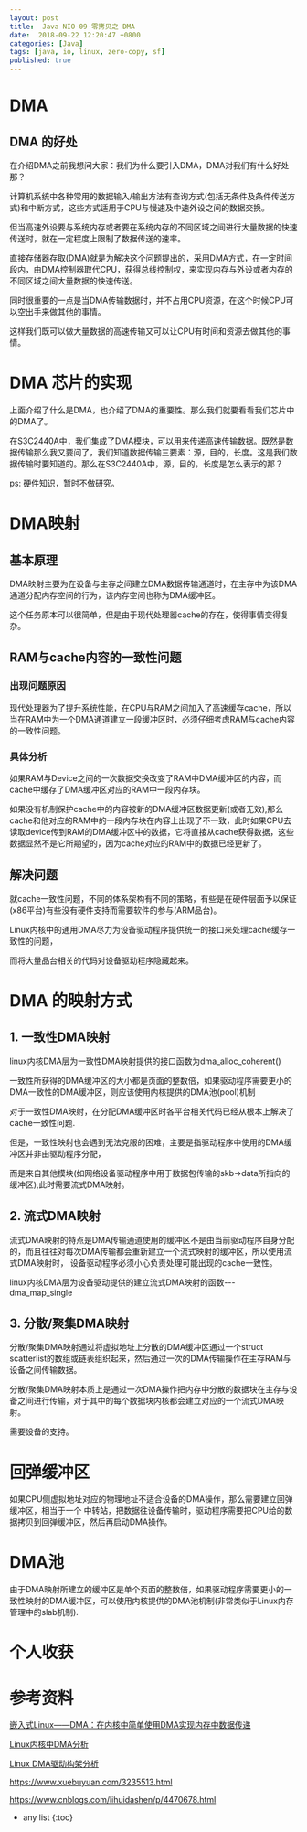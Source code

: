 ```yaml
---
layout: post
title:  Java NIO-09-零拷贝之 DMA
date:  2018-09-22 12:20:47 +0800
categories: [Java]
tags: [java, io, linux, zero-copy, sf]
published: true
---
```


# DMA

## DMA 的好处

在介绍DMA之前我想问大家：我们为什么要引入DMA，DMA对我们有什么好处那？

计算机系统中各种常用的数据输入/输出方法有查询方式(包括无条件及条件传送方式)和中断方式，这些方式适用于CPU与慢速及中速外设之间的数据交换。

但当高速外设要与系统内存或者要在系统内存的不同区域之间进行大量数据的快速传送时，就在一定程度上限制了数据传送的速率。

直接存储器存取(DMA)就是为解决这个问题提出的，采用DMA方式，在一定时间段内，由DMA控制器取代CPU，获得总线控制权，来实现内存与外设或者内存的不同区域之间大量数据的快速传送。

同时很重要的一点是当DMA传输数据时，并不占用CPU资源，在这个时候CPU可以空出手来做其他的事情。

这样我们既可以做大量数据的高速传输又可以让CPU有时间和资源去做其他的事情。

# DMA 芯片的实现

上面介绍了什么是DMA，也介绍了DMA的重要性。那么我们就要看看我们芯片中的DMA了。

在S3C2440A中，我们集成了DMA模块，可以用来传递高速传输数据。既然是数据传输那么我又要问了，我们知道数据传输三要素：源，目的，长度。这是我们数据传输时要知道的。那么在S3C2440A中，源，目的，长度是怎么表示的那？

ps: 硬件知识，暂时不做研究。


# DMA映射

## 基本原理

DMA映射主要为在设备与主存之间建立DMA数据传输通道时，在主存中为该DMA通道分配内存空间的行为，该内存空间也称为DMA缓冲区。

这个任务原本可以很简单，但是由于现代处理器cache的存在，使得事情变得复杂。

## RAM与cache内容的一致性问题

### 出现问题原因

现代处理器为了提升系统性能，在CPU与RAM之间加入了高速缓存cache，所以当在RAM中为一个DMA通道建立一段缓冲区时，必须仔细考虑RAM与cache内容的一致性问题。

### 具体分析

如果RAM与Device之间的一次数据交换改变了RAM中DMA缓冲区的内容，而cache中缓存了DMA缓冲区对应的RAM中一段内存块。

如果没有机制保护cache中的内容被新的DMA缓冲区数据更新(或者无效),那么cache和他对应的RAM中的一段内存块在内容上出现了不一致，此时如果CPU去读取device传到RAM的DMA缓冲区中的数据，它将直接从cache获得数据，这些数据显然不是它所期望的，因为cache对应的RAM中的数据已经更新了。

## 解决问题

就cache一致性问题，不同的体系架构有不同的策略，有些是在硬件层面予以保证(x86平台)有些没有硬件支持而需要软件的参与(ARM品台)。

Linux内核中的通用DMA尽力为设备驱动程序提供统一的接口来处理cache缓存一致性的问题，

而将大量品台相关的代码对设备驱动程序隐藏起来。

# DMA 的映射方式

## 1. 一致性DMA映射

linux内核DMA层为一致性DMA映射提供的接口函数为dma_alloc_coherent()

一致性所获得的DMA缓冲区的大小都是页面的整数倍，如果驱动程序需要更小的DMA一致性的DMA缓冲区，则应该使用内核提供的DMA池(pool)机制

对于一致性DMA映射，在分配DMA缓冲区时各平台相关代码已经从根本上解决了cache一致性问题.

但是，一致性映射也会遇到无法克服的困难，主要是指驱动程序中使用的DMA缓冲区并非由驱动程序分配，

而是来自其他模块(如网络设备驱动程序中用于数据包传输的skb->data所指向的缓冲区),此时需要流式DMA映射。

## 2. 流式DMA映射

流式DMA映射的特点是DMA传输通道使用的缓冲区不是由当前驱动程序自身分配的，而且往往对每次DMA传输都会重新建立一个流式映射的缓冲区，所以使用流式DMA映射时，
设备驱动程序必须小心负责处理可能出现的cache一致性。

linux内核DMA层为设备驱动提供的建立流式DMA映射的函数---dma_map_single

## 3. 分散/聚集DMA映射

分散/聚集DMA映射通过将虚拟地址上分散的DMA缓冲区通过一个struct scatterlist的数组或链表组织起来，然后通过一次的DMA传输操作在主存RAM与设备之间传输数据。

分散/聚集DMA映射本质上是通过一次DMA操作把内存中分散的数据块在主存与设备之间进行传输，对于其中的每个数据块内核都会建立对应的一个流式DMA映射。

需要设备的支持。

# 回弹缓冲区

如果CPU侧虚拟地址对应的物理地址不适合设备的DMA操作，那么需要建立回弹缓冲区，相当于一个 中转站，把数据往设备传输时，驱动程序需要把CPU给的数据拷贝到回弹缓冲区，然后再启动DMA操作。

# DMA池

由于DMA映射所建立的缓冲区是单个页面的整数倍，如果驱动程序需要更小的一致性映射的DMA缓冲区，可以使用内核提供的DMA池机制(非常类似于Linux内存管理中的slab机制).

# 个人收获


# 参考资料

[嵌入式Linux——DMA：在内核中简单使用DMA实现内存中数据传递](https://blog.csdn.net/W1107101310/article/details/80085382)

[Linux内核中DMA分析](https://blog.csdn.net/jun_8018/article/details/77841606)

[Linux DMA驱动构架分析](https://www.cnblogs.com/tureno/articles/6041007.html)

https://www.xuebuyuan.com/3235513.html

https://www.cnblogs.com/lihuidashen/p/4470678.html

* any list
{:toc}